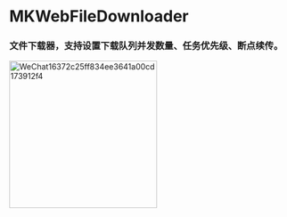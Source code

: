 # MKWebFileDownloader

### 文件下载器，支持设置下载队列并发数量、任务优先级、断点续传。

<img width="265" alt="WeChat16372c25ff834ee3641a00cd173912f4" src="https://user-images.githubusercontent.com/13111933/233851292-25e17bd0-11a6-4b2c-b1a2-16a7ad6d9149.png">
